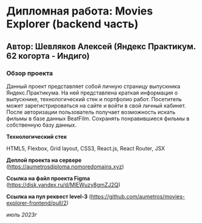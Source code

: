 # Дипломная работа: Movies Explorer (backend часть)

## Автор: Шевляков Алексей (Яндекс Практикум. 62 когорта - Индиго)

### Обзор проекта

Данный проект представляет собой личную страницу выпускника Яндекс.Практикума. На ней представлена краткая информация о выпускнике, технологический стек и портфолио работ. Посетитель может зарегистрироваться на сайте и войти в свой личный кабинет. После авторизации пользователь получает возможность искать фильмы в базе данных BeatFilm. Сохранять понравившиеся фильмы в собственную базу данных.

**Технологический стек**

HTML5, Flexbox, Grid layout, CSS3, React.js, React Router, JSX

**Деплой проекта на сервере**
(https://aumetrosdiploma.nomoredomains.xyz)

**Ссылка на файл проекта Figma**
(https://disk.yandex.ru/d/MlEWuzy8gmZJ2Q)

**Ссылка на пул реквест level-3**
(https://github.com/aumetros/movies-explorer-frontend/pull/2)




_июль 2023г_


